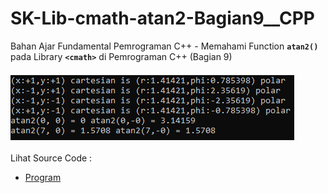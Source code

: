 # SK-Lib-cmath-atan2-Bagian9__CPP
Bahan Ajar Fundamental Pemrograman C++ - Memahami Function <code><b>atan2()</b></code> pada Library <code><b>&lt;cmath></b></code> di Pemrograman C++ (Bagian 9)<br><br>
<img src="https://github.com/RizkyKhapidsyah/SK-Lib-cmath-atan2-Bagian9__CPP/blob/master/SK-Lib-cmath-atan2-Bagian9__CPP/result/001.PNG"><br><br>
Lihat Source Code : <br>
- <a href="https://github.com/RizkyKhapidsyah/SK-Lib-cmath-atan2-Bagian9__CPP/blob/master/SK-Lib-cmath-atan2-Bagian9__CPP/Source.cpp">Program</a>
